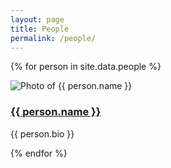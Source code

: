 ```yaml
---
layout: page
title: People
permalink: /people/
---
```


{% for person in site.data.people %}
<section>
  <div class="row">
    <div class="col col-3 col-d-12">
      <img class="lazy" data-src="{{ person.image | relative_url }}" alt="Photo of {{ person.name }}">
    </div>
    <div class="col col-9 col-d-12">
      <h3 id="{{ person.name | handleize }}">
        <a href="{{ person.link }}">{{ person.name }}</a>
      </h3>
      <p>
        {{ person.bio }}
      </p>
    </div>
  </div>
</section>
{% endfor %}
